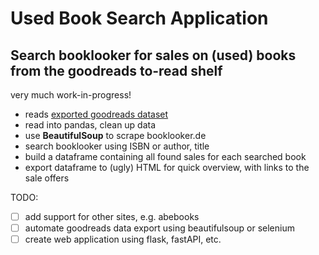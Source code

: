 # Used Book Search Application
## Search booklooker for sales on (used) books from the goodreads to-read shelf

very much work-in-progress!

- reads [exported goodreads dataset](https://www.goodreads.com/review/import)
- read into pandas, clean up data
- use **BeautifulSoup** to scrape booklooker.de
- search booklooker using ISBN or author, title
- build a dataframe containing all found sales for each searched book
- export dataframe to (ugly) HTML for quick overview, with links to the sale offers


TODO:
- [ ] add support for other sites, e.g. abebooks
- [ ] automate goodreads data export using beautifulsoup or selenium
- [ ] create web application using flask, fastAPI, etc.

